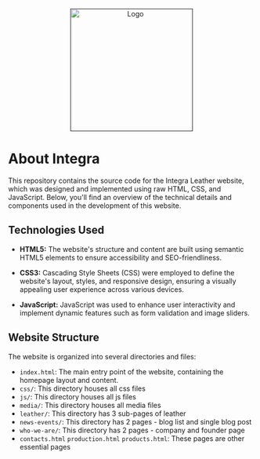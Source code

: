 <p align="center"><a href="" target="_blank"><img src="https://github.com/towfique-elahe/integra-wp-theme/assets/68939516/de2d1a1c-32f6-43df-acb3-258d483fa6fc" width="250" alt="Logo"></a></p>

# About Integra

This repository contains the source code for the Integra Leather website, which was designed and implemented using raw HTML, CSS, and JavaScript. Below, you'll find an overview of the technical details and components used in the development of this website.

## Technologies Used

- **HTML5:** The website's structure and content are built using semantic HTML5 elements to ensure accessibility and SEO-friendliness.

- **CSS3:** Cascading Style Sheets (CSS) were employed to define the website's layout, styles, and responsive design, ensuring a visually appealing user experience across various devices.

- **JavaScript:** JavaScript was used to enhance user interactivity and implement dynamic features such as form validation and image sliders.

## Website Structure

The website is organized into several directories and files:

- `index.html`: The main entry point of the website, containing the homepage layout and content.
- `css/`: This directory houses all css files
- `js/`: This directory houses all js files
- `media/`: This directory houses all media files
- `leather/`: This directory has 3 sub-pages of leather
- `news-events/`: This directory has 2 pages - blog list and single blog post
- `who-we-are/`: This directory has 2 pages - company and founder page
- `contacts.html` `production.html` `products.html`: These pages are other essential pages
